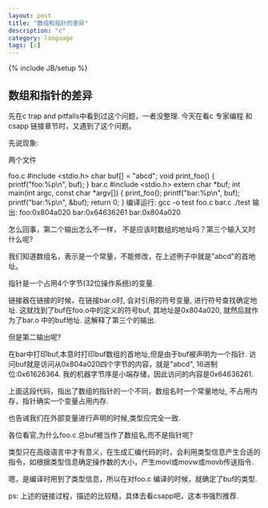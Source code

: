 ```yaml
---
layout: post
title: "数组和指针的差异"
description: "c"
category: language
tags: [c]
---
```

{% include JB/setup %}


数组和指针的差异
----------------

先在c trap and pitfalls中看到过这个问题，一者没整理.
今天在看c 专家编程 和csapp 链接章节时，又遇到了这个问题。

先说现象:

两个文件

foo.c
    #include <stdio.h>
    char buf[] = "abcd";
    void print_foo()
    {
        printf("foo:%p\n", buf);
    }
bar.c
    #include <stdio.h>
    extern char *buf;
    int main(int argc, const char *argv[])
    {
        print_foo();
        printf("bar:%p\n", buf);
        printf("bar:%p\n", &buf);
        return 0;
    }
编译运行:
    gcc -o test  foo.c bar.c 
    ./test
输出:
    foo:0x804a020
    bar:0x64636261
    bar:0x804a020

怎么回事，第二个输出怎么不一样， 不是应该时数组的地址吗？第三个输入又时什么呢?

我们知道数组名，表示是一个常量，不能修改，在上述例子中就是"abcd"的首地址。

指针是一个占用4个字节(32位操作系统)的变量.

链接器在链接的时候，在链接bar.o时, 会对引用的符号变量, 进行符号查找确定地址.
这就找到了buf在foo.o中的定义的符号buf, 其地址是0x804a020, 就然后就作为了bar.o 中的buf地址.
这解释了第三个的输出.

但是第二输出呢?

在bar中打印buf,本意时打印buf数组的首地址,但是由于buf被声明为一个指针.
访问buf就是访问从0x804a020四个字节的内容，就是"abcd", 16进制位:0x61626364.
我的机器字节序是小端存储，因此访问的内容是0x64636261.

上面这段代码，指出了数组的指针的一个不同，数组名时一个常量地址, 不占用内存，指针确实一个变量占用内存.

也告诫我们在外部变量进行声明的时候,类型应完全一致.

各位看官,为什么foo.c 总buf被当作了数组名,而不是指针呢?

类型只在高级语言中才有意义，在生成汇编代码的时，会利用类型信息产生合适的指令，如根据类型信息确定操作数的大小，产生movl或movw或movb传送指令.

嗯，是编译时用到了类型信息，所以在对foo.c 编译的时候，就确定了buf的类型.

ps: 上述的链接过程，描述的比较糙，具体去看csapp吧，这本书强烈推荐.
